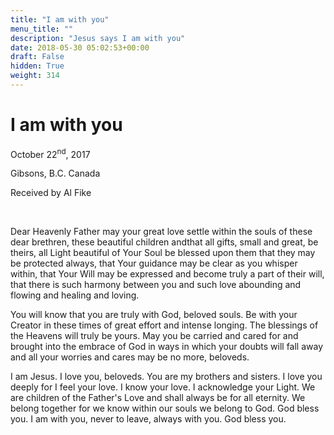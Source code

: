 ```yaml
---
title: "I am with you"
menu_title: ""
description: "Jesus says I am with you"
date: 2018-05-30 05:02:53+00:00
draft: False
hidden: True
weight: 314
---
```

# I am with you

October 22<sup>nd</sup>, 2017

Gibsons, B.C. Canada

Received by Al Fike

 

Dear Heavenly Father may your great love settle within the souls of these dear brethren, these beautiful children andthat all gifts, small and great, be theirs, all Light beautiful of Your Soul be blessed upon them that they may be protected always, that Your guidance may be clear as you whisper within, that Your Will may be expressed and become truly a part of their will, that there is such harmony between you and such love abounding and flowing and healing and loving. 

You will know that you are truly with God, beloved souls. Be with your Creator in these times of great effort and intense longing. The blessings of the Heavens will truly be yours. May you be carried and cared for and brought into the embrace of God in ways in which your doubts will fall away and all your worries and cares may be no more, beloveds.

I am Jesus. I love you, beloveds. You are my brothers and sisters. I love you deeply for I feel your love. I know your love. I acknowledge your Light. We are children of the Father's Love and shall always be for all eternity. We belong together for we know within our souls we belong to God. God bless you. I am with you, never to leave, always with you. God bless you.